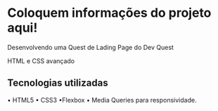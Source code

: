 # Coloquem informações do projeto aqui!

Desenvolvendo uma Quest de Lading Page do Dev Quest

HTML e CSS avançado

## Tecnologias utilizadas
• HTML5 
• CSS3 
•Flexbox 
• Media Queries para responsividade.
